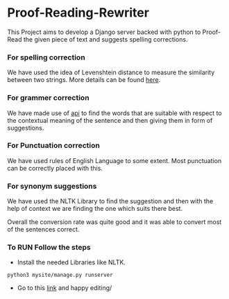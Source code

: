 # Proof-Reading-Rewriter
This Project aims to develop a Django server backed with python to Proof-Read the given piece of text and suggests spelling corrections. 

### For spelling correction
We have used the idea of Levenshtein distance to measure the similarity between two strings. More details can be found [here](https://norvig.com/spell-correct.html). 

### For grammer correction 
We have made use of [api](https://phrasefinder.io/) to find the words that are suitable with respect to the contextual meaning of the sentence and then giving them in form of suggestions. 

### For Punctuation correction
We have used rules of English Language to some extent. Most punctuation can be correctly placed with this.

### For synonym suggestions
We have used the NLTK Library to find the suggestion and then with the help of context we are finding the one which suits there best.

Overall the conversion rate was quite good and it was able to convert most of the sentences correct.
### To RUN Follow the steps
- Install the needed Libraries like NLTK.
```
python3 mysite/manage.py runserver
```
- Go to this [link](http://127.0.0.1:8000/) and happy editing/
